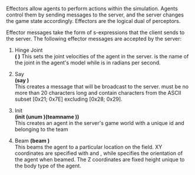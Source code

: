 Effectors allow agents to perform actions within the simulation. Agents control them by sending messages to the server, and the server changes the game state accordingly. Effectors are the logical dual of perceptors. 

Effector messages take the form of s-expressions that the client sends to the server. The following effector messages are accepted by the server:

1. Hinge Joint  
**(<name> <ax>)**
This sets the joint velocities of the agent in the server. <name> is the name of the joint in the agent's model while <ax> is in radians per second.

2. Say  
**(say <msg>)**  
This creates a message that will be broadcast to the server. <msg> must be no more than 20 characters long and contain characters from the ASCII subset [0x21; 0x7E] excluding [0x28; 0x29]. 

3. Init  
**(init (unum <playernumber>)(teamname <yourteamname>))**  
This creates an agent in the server's game world with a unique id <playernumber> and belonging to the team <yourteamname>

4. Beam
**(beam <x> <y> <rot>)**  
This beams the agent to a particular location on the field. XY coordinates are specified with <x> and <y>, while <rot> specifies the orientation of the agent when beamed. The Z coordinates are fixed height unique to the body type of the agent. 
